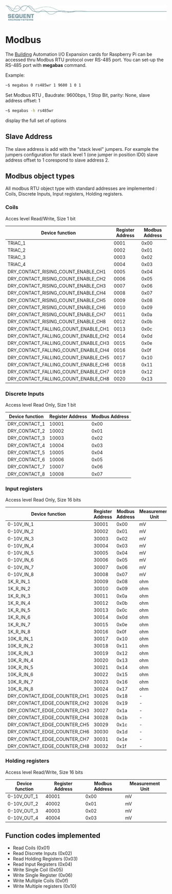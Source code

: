 [![megabas-rpi](res/sequent.jpg)](https://sequentmicrosystems.com)

# Modbus

The [Building](https://sequentmicrosystems.com/product/raspberry-pi-building-automation/) Automation I/O Expansion cards for Raspberry Pi can be accessed thru Modbus RTU protocol over RS-485 port.
You can set-up the RS-485 port with **megabas** command.

Example:
```bash
~$ megabas 0 rs485wr 1 9600 1 0 1
```
Set Modbus RTU , Baudrate: 9600bps, 1 Stop Bit,  parity: None, slave address offset: 1
```bash
~$ megabas -h rs485wr
```
display the full set of options

## Slave Address
The slave address is add with the "stack level" jumpers. For example the jumpers configuration for stack level 1  (one jumper in position ID0) slave address offset to 1 corespond to slave address 2.

## Modbus object types
All modbus RTU object type with standard addresses are implemented : Coils, Discrete Inputs, Input registers, Holding registers.

### Coils

Acces level Read/Write, Size 1 bit

| Device function | Register Address | Modbus Address |
| --- | --- | --- |
| TRIAC_1 | 0001 | 0x00 |
| TRIAC_2 | 0002 | 0x01 |
| TRIAC_3 | 0003 | 0x02 |
| TRIAC_4 | 0004 | 0x03 |
| DRY_CONTACT_RISING_COUNT_ENABLE_CH1 | 0005 | 0x04 |
| DRY_CONTACT_RISING_COUNT_ENABLE_CH2 | 0006 | 0x05 |
| DRY_CONTACT_RISING_COUNT_ENABLE_CH3 | 0007 | 0x06 |
| DRY_CONTACT_RISING_COUNT_ENABLE_CH4 | 0008 | 0x07 |
| DRY_CONTACT_RISING_COUNT_ENABLE_CH5 | 0009 | 0x08 |
| DRY_CONTACT_RISING_COUNT_ENABLE_CH6 | 0010 | 0x09 |
| DRY_CONTACT_RISING_COUNT_ENABLE_CH7 | 0011 | 0x0a |
| DRY_CONTACT_RISING_COUNT_ENABLE_CH8 | 0012 | 0x0b |
| DRY_CONTACT_FALLING_COUNT_ENABLE_CH1 | 0013 | 0x0c |
| DRY_CONTACT_FALLING_COUNT_ENABLE_CH2 | 0014 | 0x0d |
| DRY_CONTACT_FALLING_COUNT_ENABLE_CH3 | 0015 | 0x0e |
| DRY_CONTACT_FALLING_COUNT_ENABLE_CH4 | 0016 | 0x0f |
| DRY_CONTACT_FALLING_COUNT_ENABLE_CH5 | 0017 | 0x10 |
| DRY_CONTACT_FALLING_COUNT_ENABLE_CH6 | 0018 | 0x11 |
| DRY_CONTACT_FALLING_COUNT_ENABLE_CH7 | 0019 | 0x12 |
| DRY_CONTACT_FALLING_COUNT_ENABLE_CH8 | 0020 | 0x13 |

### Discrete Inputs

Access level Read Only, Size 1 bit

| Device function | Register Address | Modbus Address |
| --- | --- | --- |
| DRY_CONTACT_1 | 10001 | 0x00 |
| DRY_CONTACT_2 | 10002 | 0x01 |
| DRY_CONTACT_3 | 10003 | 0x02 |
| DRY_CONTACT_4 | 10004 | 0x03 |
| DRY_CONTACT_5 | 10005 | 0x04 |
| DRY_CONTACT_6 | 10006 | 0x05 |
| DRY_CONTACT_7 | 10007 | 0x06 |
| DRY_CONTACT_8 | 10008 | 0x07 |

### Input registers

Access level Read Only, Size 16 bits

| Device function | Register Address | Modbus Address | Measurement Unit |
| --- | --- | --- | --- |
| 0-10V_IN_1 | 30001 | 0x00 | mV |
| 0-10V_IN_2 | 30002 | 0x01 | mV |
| 0-10V_IN_3 | 30003 | 0x02 | mV |
| 0-10V_IN_4 | 30004 | 0x03 | mV |
| 0-10V_IN_5 | 30005 | 0x04 | mV |
| 0-10V_IN_6 | 30006 | 0x05 | mV |
| 0-10V_IN_7 | 30007 | 0x06 | mV |
| 0-10V_IN_8 | 30008 | 0x07 | mV |
| 1K_R_IN_1 | 30009 | 0x08 | ohm |
| 1K_R_IN_2 | 30010 | 0x09 | ohm |
| 1K_R_IN_3 | 30011 | 0x0a | ohm |
| 1K_R_IN_4 | 30012 | 0x0b | ohm |
| 1K_R_IN_5 | 30013 | 0x0c | ohm |
| 1K_R_IN_6 | 30014 | 0x0d | ohm |
| 1K_R_IN_7 | 30015 | 0x0e | ohm |
| 1K_R_IN_8 | 30016 | 0x0f | ohm |
| 10K_R_IN_1 | 30017 | 0x10 | ohm |
| 10K_R_IN_2 | 30018 | 0x11 | ohm |
| 10K_R_IN_3 | 30019 | 0x12 | ohm |
| 10K_R_IN_4 | 30020 | 0x13 | ohm |
| 10K_R_IN_5 | 30021 | 0x14 | ohm |
| 10K_R_IN_6 | 30022 | 0x15 | ohm |
| 10K_R_IN_7 | 30023 | 0x16 | ohm |
| 10K_R_IN_8 | 30024 | 0x17 | ohm |
| DRY_CONTACT_EDGE_COUNTER_CH1 | 30025 | 0x18 | - |
| DRY_CONTACT_EDGE_COUNTER_CH2 | 30026 | 0x19 | - |
| DRY_CONTACT_EDGE_COUNTER_CH3 | 30027 | 0x1a | - |
| DRY_CONTACT_EDGE_COUNTER_CH4 | 30028 | 0x1b | - |
| DRY_CONTACT_EDGE_COUNTER_CH5 | 30029 | 0x1c | - |
| DRY_CONTACT_EDGE_COUNTER_CH6 | 30030 | 0x1d | - |
| DRY_CONTACT_EDGE_COUNTER_CH7 | 30031 | 0x1e | - |
| DRY_CONTACT_EDGE_COUNTER_CH8 | 30032 | 0x1f | - |


### Holding registers

Access level Read/Write, Size 16 bits

| Device function | Register Address | Modbus Address | Measurement Unit |
| --- | --- | --- | --- |
| 0-10V_OUT_1 | 40001 | 0x00 | mV |
| 0-10V_OUT_2 | 40002 | 0x01 | mV |
| 0-10V_OUT_3 | 40003 | 0x02 | mV |
| 0-10V_OUT_4 | 40004 | 0x03 | mV |



## Function codes implemented

* Read Coils (0x01)
* Read Discrete Inputs (0x02)
* Read Holding Registers (0x03)
* Read Input Registers (0x04)
* Write Single Coil (0x05)
* Write Single Register (0x06)
* Write Multiple Coils (0x0f)
* Write Multiple registers (0x10)
